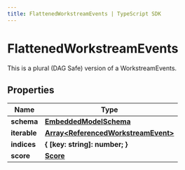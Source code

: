 ```yaml
---
title: FlattenedWorkstreamEvents | TypeScript SDK
---
```



# FlattenedWorkstreamEvents

This is a plural (DAG Safe) version of a WorkstreamEvents.

## Properties

Name | Type
------------ | -------------
**schema** | [**EmbeddedModelSchema**](EmbeddedModelSchema)
**iterable** | [**Array&lt;ReferencedWorkstreamEvent&gt;**](ReferencedWorkstreamEvent)
**indices** | **\{ [key: string]: number; \}**
**score** | [**Score**](Score)


